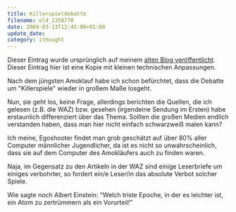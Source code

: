```yaml
---
title: Killerspieldebatte
filename: old_1358770
date: 2009-03-13T12:45:00+01:00
update_date:
category: ithought
---
```

Dieser Eintrag wurde ursprünglich auf meinem [alten Blog veröffentlicht](https://stu.blogger.de/stories/1358770/). Dieser Eintrag hier ist eine Kopie mit kleinen technischen Anpassungen.

Nach dem jüngsten Amoklauf habe ich schon befürchtet, dass die Debatte um "Killerspiele" wieder in großem Maße losgeht.

Nun, sie geht los, keine Frage, allerdings berichten die Quellen, die ich gelesen (z.B. die WAZ) bzw. gesehen (irgendeine Sendung im Ersten) habe erstaunlich differenziert über das Thema. Sollten die großen Medien endlich verstanden haben, dass man hier nicht einfach schwarzweiß malen kann?

Ich meine, Egoshooter findet man grob geschätzt auf über 80% aller Computer männlicher Jugendlicher, da ist es nicht so unwahrscheinlich, dass sie auf dem Computer des Amokläufers auch zu finden waren.

Naja, im Gegensatz zu den Artikeln in der WAZ sind einige Leserbriefe um einiges verbohrter, so fordert ein/e Leser/in das absolute Verbot solcher Spiele.

Wie sagte noch Albert Einstein: "Welch triste Epoche, in der es leichter ist, ein Atom zu zertrümmern als ein Vorurteil!"
